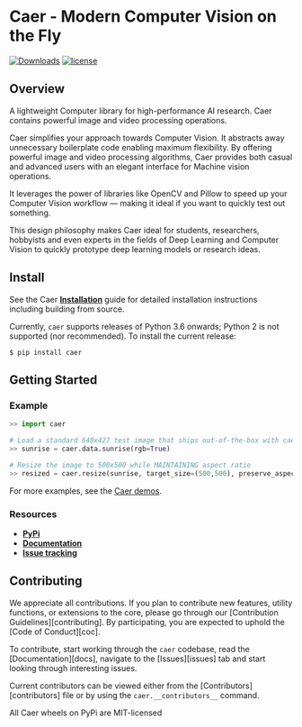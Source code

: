 # Caer -  Modern Computer Vision on the Fly

[![Downloads](https://pepy.tech/badge/caer)](https://pepy.tech/project/caer)
[![license](https://tens.shields.io/github/license/jasmcaus/caer?label=license)][license]


## Overview
A lightweight Computer library for high-performance AI research. Caer contains powerful image and video processing operations. 

Caer simplifies your approach towards Computer Vision. It abstracts away unnecessary boilerplate code enabling maximum flexibility. By offering powerful image and video processing algorithms, Caer provides both casual and advanced users with an elegant interface for Machine vision operations.

It leverages the power of libraries like OpenCV and Pillow to speed up your Computer Vision workflow — making it ideal if you want to quickly test out something.

This design philosophy makes Caer ideal for students, researchers, hobbyists and even experts in the fields of Deep Learning and Computer Vision to quickly prototype deep learning models or research ideas.


## Install
See the Caer **[Installation][install]** guide for detailed installation instructions including building from source.

Currently, `caer` supports releases of Python 3.6 onwards; Python 2 is not supported (nor recommended). 
To install the current release:

```shell
$ pip install caer
```


## Getting Started

### Example
```python
>> import caer

# Load a standard 640x427 test image that ships out-of-the-box with caer
>> sunrise = caer.data.sunrise(rgb=True)

# Resize the image to 500x500 while MAINTAINING aspect ratio
>> resized = caer.resize(sunrise, target_size=(500,500), preserve_aspect_ratio=True)
```

For more examples, see the [Caer demos](demos).

### Resources

- [**PyPi**](https://pypi.org/project/caer)
- [**Documentation**](https://github.com/jasmcaus/caer/blob/master/docs/README.md)
- [**Issue tracking**](https://github.com/jasmcaus/caer/issues)

## Contributing

We appreciate all contributions. If you plan to contribute new features, utility functions, or extensions to the core, please go through our [Contribution Guidelines][contributing]. By participating, you are expected to uphold the [Code of Conduct][coc].

To contribute, start working through the `caer` codebase, read the [Documentation][docs], navigate to the [Issues][issues] tab and start looking through interesting issues. 

Current contributors can be viewed either from the [Contributors][contributors] file or by using the `caer.__contributors__` command.


All Caer wheels on PyPi are MIT-licensed


[install]: https://github.com/jasmcaus/caer/blob/master/INSTALL.md
[license]: https://github.com/jasmcaus/caer/blob/master/LICENSE